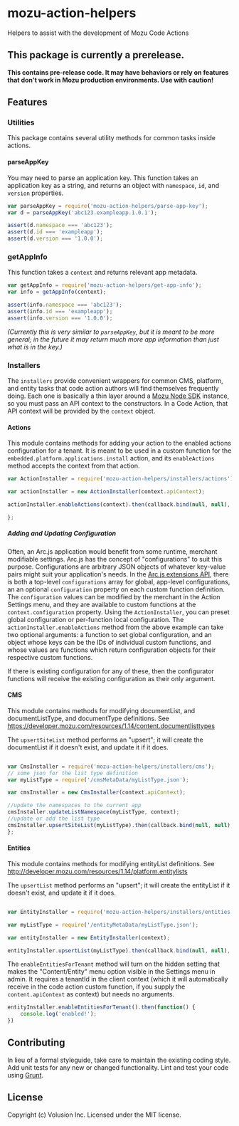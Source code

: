 # mozu-action-helpers

Helpers to assist with the development of Mozu Code Actions

## This package is currently a prerelease.
**This contains pre-release code. It may have behaviors or rely on features that don't work in Mozu production environments. Use with caution!**

## Features

### Utilities

This package contains several utility methods for common tasks inside actions.

#### parseAppKey

You may need to parse an application key. This function takes an application key as a string, and returns an object with `namespace`, `id`, and `version` properties.

```js
var parseAppKey = require('mozu-action-helpers/parse-app-key');
var d = parseAppKey('abc123.exampleapp.1.0.1');

assert(d.namespace === 'abc123');
assert(d.id === 'exampleapp');
assert(d.version === '1.0.0');
```

### getAppInfo

This function takes a `context` and returns relevant app metadata.

```js
var getAppInfo = require('mozu-action-helpers/get-app-info');
var info = getAppInfo(context);

assert(info.namespace === 'abc123');
assert(info.id === 'exampleapp');
assert(info.version === '1.0.0');
```

*(Currently this is very similar to `parseAppKey`, but it is meant to be more general; in the future it may return much more app information than just what is in the key.)*

### Installers

The `installers` provide convenient wrappers for common CMS, platform, and entity tasks that code action authors will find themselves frequently doing. Each one is basically a thin layer around a [Mozu Node SDK](https://github.com/mozu/mozu-node-sdk) instance, so you must pass an API context to the constructors. In a Code Action, that API context will be provided by the `context` object.

#### Actions
This module contains methods for adding your action to the enabled actions configuration for a tenant. It is meant to be used in a custom function for the `embedded.platform.applications.install` action, and its `enableActions` method accepts the context from that action.

```js
var ActionInstaller = require('mozu-action-helpers/installers/actions')();

var actionInstaller = new ActionInstaller(context.apiContext);

actionInstaller.enableActions(context).then(callback.bind(null, null), callback);

};
```

##### Adding and Updating Configuration

Often, an Arc.js application would benefit from some runtime, merchant modifiable settings. Arc.js has the concept of "configurations" to suit this purpose. Configurations are arbitrary JSON objects of whatever key-value pairs might suit your application's needs. In the [Arc.js extensions API](http://developer.mozu.com/content/api/APIResources/platform/extensions/extensions.htm), there is both a top-level `configurations` array for global, app-level configurations, an an optional `configuration` property on each custom function definition. The `configuration` values can be modified by the merchant in the Action Settings menu, and they are available to custom functions at the `context.configuration` property. Using the `ActionInstaller`, you can preset global configuration or per-function local configuration. The `actionInstaller.enableActions` method from the above example can take two optional arguments: a function to set global configuration, and an object whose keys can be the IDs of individual custom functions, and whose values are functions which return configuration objects for their respective custom functions.

If there is existing configuration for any of these, then the configurator functions will receive the existing configuration as their only argument.

#### CMS
This module contains methods for modifying documentList, and documentListType, and documentType definitions. See https://developer.mozu.com/resources/1.14/content.documentlisttypes

The `upsertSiteList` method performs an "upsert"; it will create the documentList if it doesn't exist, and update it if it does.

```js

var CmsInstaller = require('mozu-action-helpers/installers/cms');
// some json for the list type definition
var myListType = require('/cmsMetaData/myListType.json');

var cmsInstaller = new CmsInstaller(context.apiContext);

//update the namespaces to the current app 
cmsInstaller.updateListNamespace(myListType, context);
//update or add the list type
cmsInstaller.upsertSiteList(myListType).then(callback.bind(null, null), callback);
};
```

#### Entities
This module contains methods for modifying entityList definitions. See http://developer.mozu.com/resources/1.14/platform.entitylists

The `upsertList` method performs an "upsert"; it will create the entityList if it doesn't exist, and update it if it does.

```js

var EntityInstaller = require('mozu-action-helpers/installers/entities');

var myListType = require('/entityMetaData/myListType.json');

var entityInstaller = new EntityInstaller(context);

entityInstaller.upsertList(myListType).then(callback.bind(null, null), callback);

```

The `enableEntitiesForTenant` method will turn on the hidden setting that makes the "Content/Entity" menu option visible in the Settings menu in admin. It requires a tenantId in the client context (which it will automatically receive in the code action custom function, if you supply the `content.apiContext` as context) but needs no arguments.

```js
entityInstaller.enableEntitiesForTenant().then(function() {
    console.log('enabled!');
})
```

## Contributing
In lieu of a formal styleguide, take care to maintain the existing coding style. Add unit tests for any new or changed functionality. Lint and test your code using [Grunt](http://gruntjs.com/).

## License
Copyright (c) Volusion Inc. Licensed under the MIT license.
